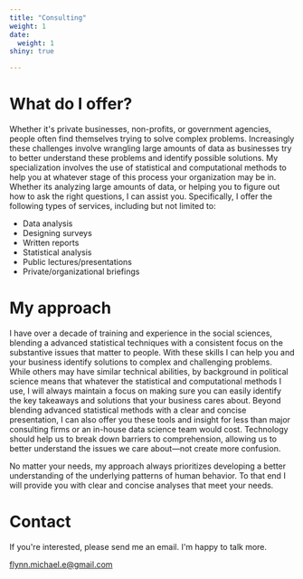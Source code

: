 ```yaml
---
title: "Consulting"
weight: 1
date: 
  weight: 1
shiny: true

---
```


# What do I offer?
  
Whether it's private businesses, non-profits, or government agencies, people often find themselves trying to solve complex problems. Increasingly these challenges involve wrangling large amounts of data as businesses try to better understand these problems and identify possible solutions. My specialization involves the use of statistical and computational methods to help you at whatever stage of this process your organization may be in. Whether its analyzing large amounts of data, or helping you to figure out how to ask the right questions, I can assist you. Specifically, I offer the following types of services, including but not limited to:

- Data analysis
- Designing surveys
- Written reports
- Statistical analysis
- Public lectures/presentations
- Private/organizational briefings

# My approach

I have over a decade of training and experience in the social sciences, blending a advanced statistical techniques with a consistent focus on the substantive issues that matter to people. With these skills I can help you and your business identify solutions to complex and challenging problems. While others may have similar technical abilities, by background in political science means that whatever the statistical and computational methods I use, I will always maintain a focus on making sure you can easily identify the key takeaways and solutions that your business cares about. Beyond blending advanced statistical methods with a clear and concise presentation, I can also offer you these tools and insight for less than major consulting firms or an in-house data science team would cost. Technology should help us to break down barriers to comprehension, allowing us to better understand the issues we care about—not create more confusion. 

No matter your needs, my approach always prioritizes developing a better understanding of the underlying patterns of human behavior. To that end I will provide you with clear and concise analyses that meet your needs. 

# Contact

If you're interested, please send me an email. I'm happy to talk more.

<i class="fas fa-envelope" style="color:blue"></i> [flynn.michael.e@gmail.com](mailto:flynn.michael.e@gmail.com)
